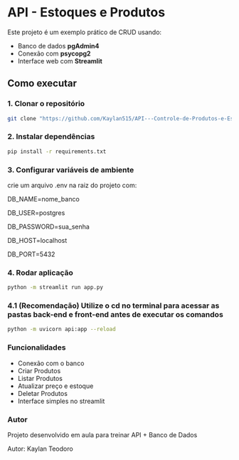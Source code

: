 # API - Estoques e Produtos

Este projeto é um exemplo prático de CRUD usando:
- Banco de dados  **pgAdmin4**
- Conexão com **psycopg2**
- Interface web com **Streamlit**

## Como executar

### 1. Clonar o repositório
```bash
git clone "https://github.com/Kaylan515/API---Controle-de-Produtos-e-Estoque"
```
### 2. Instalar dependências
```bash
pip install -r requirements.txt
```

### 3. Configurar variáveis de ambiente
crie um arquivo .env na raiz do projeto com:

DB_NAME=nome_banco

DB_USER=postgres

DB_PASSWORD=sua_senha

DB_HOST=localhost

DB_PORT=5432

### 4. Rodar aplicação
```bash
python -m streamlit run app.py
```
### 4.1 (Recomendação) Utilize o cd no terminal para acessar as pastas back-end e front-end antes de executar os comandos
```bash
python -m uvicorn api:app --reload
```
### Funcionalidades

- Conexão com o banco
- Criar Produtos
- Listar Produtos
- Atualizar preço e estoque
- Deletar Produtos
- Interface simples no streamlit

### Autor
Projeto desenvolvido em aula para treinar API + Banco de Dados

Autor: Kaylan Teodoro